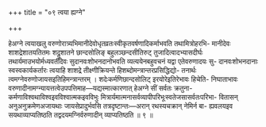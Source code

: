 +++
title = "०९ त्वया ह्यग्ने"

+++

हेअग्ने त्वयाखलु वरुणोरात्र्यभिमानीदेवोधृतव्रतःस्वीकृतवर्षणादिकर्माभवति तथामित्रोहरभि- मानीदेवः शाशद्रेशातयतितमः शदॣशातने छान्दसोलिङ् बहुलञ्छन्दसीतिरुट् तुजादित्वादभ्यासदीर्घः तथार्यमाउभयोर्मध्यवर्तीदेवः सुदानवःशोभनदानोभवति व्यत्ययेनबहुवचनं यद्वा एतेवरुणादयः सु- दानवःशोभनदानाः स्वस्वकार्यकर्तारः त्वयाहि शाशद्रे तीक्ष्णीक्रियन्ते हिशब्दोमन्त्रान्तरप्रसिद्धिद्यो- तनार्थः त्वमग्नेवरुणोजायसइतिहिमन्त्रान्तरम् । शदेःकर्मणिछान्दसोलिट् इरयोरेइतिरेभावः हिचेति- निघाताभावः वरुणादीनामग्न्यायत्तत्वेउपपत्तिमाह—यद्यस्मात्कारणात् हेअग्ने सीं सर्वतः क्रतुना- कर्मणाविश्वथाविश्वइवविश्वात्मकइवविभुः मित्रार्यमात्मनासर्वव्यापीपरिभूःस्वतेजसासर्वतःपरिभा- वितासन् अनुअनुक्रमेणअजायथाः जायसेप्रादुर्भवसि तत्रदृष्टान्तः—अरान् रथस्यचक्रान् नेमिर्न बा- ह्यवलयइव सयथाव्याप्यतिष्ठति तद्वदयमग्निर्वरुणादीन् व्याप्यतिष्ठति ॥ ९ ॥